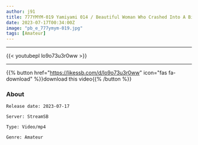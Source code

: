```yaml
---
author: j91
title: 777YMYM-019 Yamiyami 014 / Beautiful Woman Who Crashed Into A Billboard / Yamiyami A*****l (Mirai Natsume)
date: 2023-07-17T00:34:00Z
image: "pb_e_777ymym-019.jpg"
tags: [Amateur]
---
```

___

{{< youtubepl lo9o73u3r0ww >}}
___

{{% button href="https://likessb.com/d/lo9o73u3r0ww" icon="fas fa-download" %}}download this video{{% /button %}}
### About

`Release date: 2023-07-17`

`Server: StreamSB`

`Type: Video/mp4`

`Genre:	Amateur`